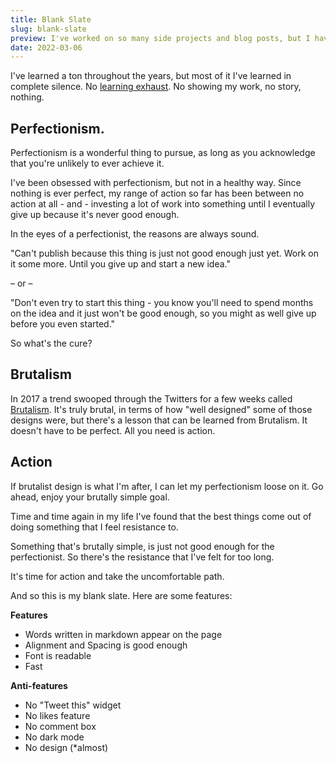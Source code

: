 ```yaml
---
title: Blank Slate
slug: blank-slate
preview: I've worked on so many side projects and blog posts, but I haven't published any of them because they've never seemed good enough. I decided to start from scratch. A Blank Slate for my blog an online presence.
date: 2022-03-06
---
```


I've learned a ton throughout the years, but most of it I've learned in complete silence. No [learning exhaust](https://www.swyx.io/learn-in-public/). No showing my work, no story, nothing.

## Perfectionism.

Perfectionism is a wonderful thing to pursue, as long as you acknowledge that you're unlikely to ever achieve it. 

I've been obsessed with perfectionism, but not in a healthy way. Since nothing is ever perfect, my range of action so far has been between no action at all - and - investing a lot of work into something until I eventually give up because it's never good enough.

In the eyes of a perfectionist, the reasons are always sound.

"Can't publish because this thing is just not good enough just yet. Work on it some more. Until you give up and start a new idea."

– or –

"Don't even try to start this thing - you know you'll need to spend months on the idea and it just won't be good enough, so you might as well give up before you even started."

So what's the cure?

## Brutalism

In 2017 a trend swooped through the Twitters for a few weeks called [Brutalism](https://www.nngroup.com/articles/brutalism-antidesign). It's truly brutal, in terms of how "well designed" some of those designs were, but there's a lesson that can be learned from Brutalism. It doesn't have to be perfect. All you need is action.

## Action

If brutalist design is what I'm after, I can let my perfectionism loose on it. Go ahead, enjoy your brutally simple goal.

Time and time again in my life I've found that the best things come out of doing something that I feel resistance to. 

Something that's brutally simple, is just not good enough for the perfectionist. So there's the resistance that I've felt for too long.

It's time for action and take the uncomfortable path.

And so this is my blank slate. Here are some features:

**Features**
* Words written in markdown appear on the page
* Alignment and Spacing is good enough
* Font is readable
* Fast

**Anti-features**
* No "Tweet this" widget
* No likes feature
* No comment box
* No dark mode
* No design (*almost)
